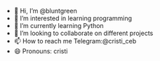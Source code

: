 - 👋 Hi, I’m @bluntgreen
- 👀 I’m interested in learning programming
- 🌱 I’m currently learning Python
- 💞️ I’m looking to collaborate on different projects
- 📫 How to reach me Telegram:@cristi_ceb
- 😄 Pronouns: cristi

<!---
bluntgreen/bluntgreen is a ✨ special ✨ repository because its `README.md` (this file) appears on your GitHub profile.
You can click the Preview link to take a look at your changes.
--->
